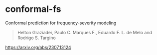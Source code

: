 # conformal-fs

Conformal prediction for frequency-severity modeling

> Helton Graziadei, Paulo C. Marques F., Eduardo F. L. de Melo and Rodrigo S. Targino

https://arxiv.org/abs/2307.13124

